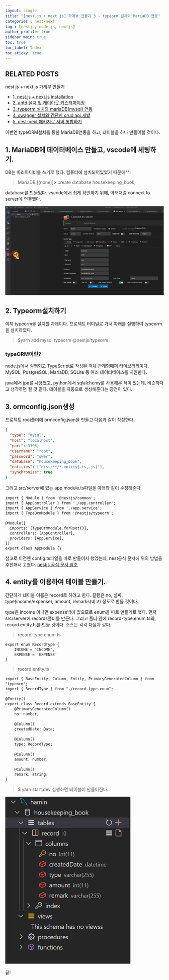 ```yaml
---
layout: single
title: "[nest.js + next.js] 가계부 만들기 3 - typeorm 설치와 MariaDB 연동"
categories : nest-next
tag : [nestjs, node.js, nextjs]
author_profile: true
sidebar_main: true
toc: true
toc_label: Index
toc_sticky: true
---
```

## RELATED POSTS  
nest.js + next.js 가계부 만들기                                            
- [1. nest.js + next.js installation](https://iamhmin.github.io/nest-next/housekeeping-book-1/) 
- [2. antd 설치 및 레이아웃 커스터마이징 ](https://iamhmin.github.io/nest-next/housekeeping-book-2/)       
- [3. typeorm 설치와 mariaDB(mysql) 연동 ](https://iamhmin.github.io/nest-next/housekeeping-book-3/) 
- [4. swagger 설치와 간단한 crud api 개발 ](https://iamhmin.github.io/nest-next/housekeeping-book-4/)  
- [5. nest-next 패키지로 서버 통합하기 ](https://iamhmin.github.io/nest-next/housekeeping-book-5/)    


이번엔 typeORM설치를 통한 MariaDB연동을 하고, 테이블을 하나 만들어볼 것이다.

## 1. MariaDB에 데이터베이스 만들고, vscode에 세팅하기.

DB는 마리아디비를 쓰기로 했다. 컴퓨터에 설치되어있었기 때문에^^; 

>MariaDB [(none)]> create database housekeeping_book;

database를 만들었다. vscode에서 쉽게 확인하기 위해, 아래처럼 connect to server에 연결했다.

![Alt text](/assets/images/20220526_175332299.png)


## 2. Typeorm설치하기
이제 typeorm을 설치할 차례이다. 프로젝트 터미널로 가서 아래를 실행하여 typeorm을 설치하였다.

>$yarn add mysql typeorm @nestjs/typeorm


### typeORM이란?
node.js에서 실행되고 TypeScript로 작성된 객체 관계형매퍼 라이브러리이다.
MySQL, PostgreSQL, MariaDB, SQLite 등 여러 데이터베이스를 지원한다.

java에서 jpa를 사용했고, python에서 sqlalchemy를 사용해본 적이 있는데, 비슷하다고 생각하면 될 것 같다. 테이블을 자동으로 생성해준다는 장점이 있다.


## 3. ormconfig.json생성
프로젝트 root폴더에 ormconfig.json을 만들고 다음과 같이 작성한다.


```json
{
  "type": "mysql",
  "host": "localhost",
  "port": 3306,
  "username": "root",
  "password": "qwer",
  "database": "housekeeping_book",
  "entities": ["dist/**/*.entity{.ts,.js}"],
  "synchronize": true
}
```
그리고 src/server에 있는 app.module.ts파일을 아래와 같이 수정해준다.

```
import { Module } from '@nestjs/common';
import { AppController } from './app.controller';
import { AppService } from './app.service';
import { TypeOrmModule } from '@nestjs/typeorm';

@Module({
  imports: [TypeOrmModule.forRoot()],
  controllers: [AppController],
  providers: [AppService],
})
export class AppModule {}

```

참고로 이전엔 config.ts파일을 따로 만들어서 했었는데, nest공식 문서에 위의 방법을 추천해서 고쳤다.
[nestjs 공식 문서 참조](https://docs.nestjs.com/techniques/database/) 


## 4. entity를 이용하여 테이블 만들기.
간단하게 테이블 이름은 record로 하려고 한다.
칼럼은 no, 날짜, type(income/expense), amount, remarks(비고) 정도로 만들 것이다.

type은 income 아니면 expense밖에 없으므로 enum을 따로 만들기로 했다.
먼저 src/server에 records폴더를 만든다. 그리고 폴더 안에 record-type.enum.ts와, record.entity.ts를 만들 것이다. 소스는 각각 다음과 같다. 


>record-type.enum.ts

```
export enum RecordType {
    INCOME = 'INCOME',
    EXPENSE = 'EXPENSE'
}
```

>record.entity.ts

```
import { BaseEntity, Column, Entity, PrimaryGeneratedColumn } from "typeorm";
import { RecordType } from "./record-type.enum";

@Entity()
export class Record extends BaseEntity {
    @PrimaryGeneratedColumn()
    no: number;

    @Column()
    createdDate: Date;

    @Column()
    type: RecordType;

    @Column()
    amount: number;

    @Column()
    remark: string;
}
```


>$ yarn start:dev
실행하면 테이블이 만들어진다.


![Alt text](/assets/images/20220526_180447015.png)

끝!

<br>
<script async src="https://pagead2.googlesyndication.com/pagead/js/adsbygoogle.js?client=ca-pub-6596953683217931"
     crossorigin="anonymous"></script>
<ins class="adsbygoogle"
     style="display:block"
     data-ad-format="fluid"
     data-ad-layout-key="-i5+5+1+2-3"
     data-ad-client="ca-pub-6596953683217931"
     data-ad-slot="2948544388"></ins>
<script>
     (adsbygoogle = window.adsbygoogle || []).push({});
</script>
